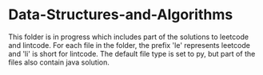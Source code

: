 # Data-Structures-and-Algorithms

This folder is in progress which includes part of the solutions to leetcode and lintcode.
For each file in the folder, the prefix 'le' represents leetcode and 'li' is short for lintcode.
The default file type is set to py, but part of the files also contain java solution.
